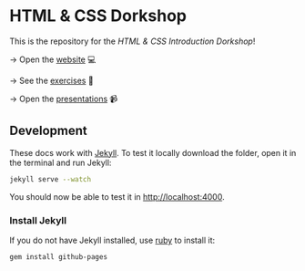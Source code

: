 # HTML & CSS Dorkshop

This is the repository for the *HTML & CSS Introduction Dorkshop*!


→ Open the [website](https://olivierbrcknr.github.io/html-css_tutorial/) 💻

→ See the 	[exercises](excercises/) 📄

→ Open the [presentations](https://drive.google.com/drive/folders/1SxFmyyex6pYhZno71sLRm4VQ7Dak4Q--?usp=sharing) 📹


## Development

These docs work with [Jekyll](https://jekyllrb.com/).
To test it locally download the folder, open it in the terminal and run Jekyll:

```sh
jekyll serve --watch
```
You should now be able to test it in [http://localhost:4000](http://localhost:4000).

### Install Jekyll

If you do not have Jekyll installed, use [ruby](https://www.ruby-lang.org/) to install it:

```sh
gem install github-pages
```

